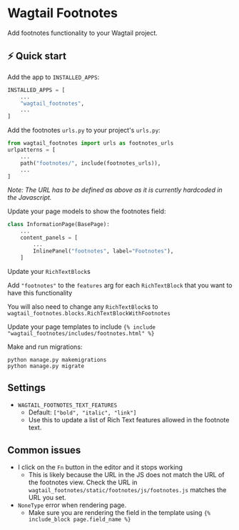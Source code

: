 # Wagtail Footnotes

Add footnotes functionality to your Wagtail project.

## ⚡ Quick start

Add the app to `INSTALLED_APPS`:

```python
INSTALLED_APPS = [
    ...
    "wagtail_footnotes",
    ...
]
```

Add the footnotes `urls.py` to your project's `urls.py`:

```python
from wagtail_footnotes import urls as footnotes_urls
urlpatterns = [
    ...
    path("footnotes/", include(footnotes_urls)),
    ...
]
```

*Note: The URL has to be defined as above as it is currently hardcoded in the Javascript.*

Update your page models to show the footnotes field:

```python
class InformationPage(BasePage):
    ...
    content_panels = [
        ...
        InlinePanel("footnotes", label="Footnotes"),
    ]
```

Update your `RichTextBlock`s 

Add `"footnotes"` to the `features` arg for each `RichTextBlock` that you want to have this functionality

You will also need to change any `RichTextBlock`s to `wagtail_footnotes.blocks.RichTextBlockWithFootnotes`

Update your page templates to include `{% include "wagtail_footnotes/includes/footnotes.html" %}`

Make and run migrations:

```
python manage.py makemigrations
python manage.py migrate
```

## Settings

 - `WAGTAIL_FOOTNOTES_TEXT_FEATURES`
   - Default: `["bold", "italic", "link"]`
   - Use this to update a list of Rich Text features allowed in the footnote text.

## Common issues
 - I click on the `Fn` button in the editor and it stops working
    - This is likely because the URL in the JS does not match the URL of the footnotes view. Check the URL in `wagtail_footnotes/static/footnotes/js/footnotes.js` matches the URL you set.
 - `NoneType` error when rendering page.
    - Make sure you are rendering the field in the template using `{% include_block page.field_name %}`
